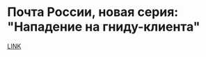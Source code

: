 # Почта России, новая серия: "Нападение на гниду-клиента"



[LINK](https://varlamov.ru/773163.html)